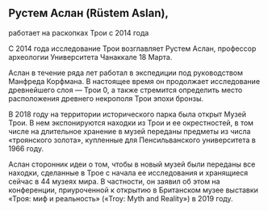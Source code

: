 ## Рустем Аслан (Rüstem Aslan),

работает на раскопках Трои с 2014 года

С 2014 года исследование Трои возглавляет Рустем Аслан, профессор археологии Университета Чанаккале 18 Марта.

Аслан в течение ряда лет работал в экспедиции под руководством Манфреда Корфмана. В настоящее время он продолжает исследование древнейшего слоя — Трои 0, а также стремится определить место расположения древнего некрополя Трои эпохи бронзы.

В 2018 году на территории исторического парка была открыт Музей Трои. В нем экспонируются находки из Трои и ее окрестностей, в том числе на длительное хранение в музей переданы предметы из числа «троянского золота», купленные для Пенсильванского университета в 1966 году.

Аслан сторонник идеи о том, чтобы в новый музей были переданы все находки, сделанные в Трое с начала ее исследования и хранящиеся сейчас в 44 музеях мира. В частности, он заявил об этом на конференции, приуроченной к открытию в Британском музее выставки «Троя: миф и реальность» («Troy: Myth and Reality») в 2019 году.
